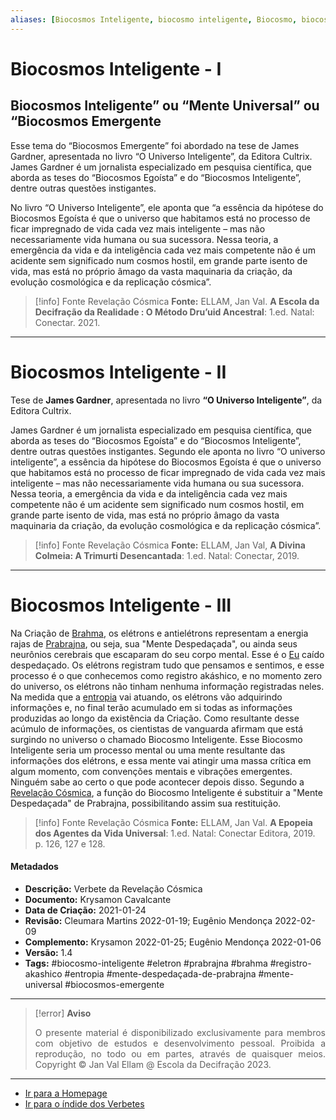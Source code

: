 ```yaml
---
aliases: [Biocosmos Inteligente, biocosmo inteligente, Biocosmo, biocosmo]
---
```


# Biocosmos Inteligente - I

## Biocosmos Inteligente” ou “Mente Universal” ou “Biocosmos Emergente
Esse tema do “Biocosmos Emergente” foi abordado na tese de James Gardner, apresentada no livro “O Universo Inteligente”, da Editora Cultrix. James Gardner é um jornalista especializado em pesquisa científica, que aborda as teses do “Biocosmos Egoísta” e do “Biocosmos Inteligente”, dentre outras questões instigantes.

No livro “O Universo Inteligente”, ele aponta que “a essência da hipótese do Biocosmos Egoísta é que o universo que habitamos está no processo de ficar impregnado de vida cada vez mais inteligente – mas não necessariamente vida humana ou sua sucessora. Nessa teoria, a emergência da vida e da inteligência cada vez mais competente não é um acidente sem significado num cosmos hostil, em grande parte isento de vida, mas está no próprio âmago da vasta maquinaria da criação, da evolução cosmológica e da replicação cósmica”.

> [!info] Fonte Revelação Cósmica
>**Fonte:** ELLAM, Jan Val. **A Escola da Decifração da Realidade : O Método Dru’uid Ancestral**: 1.ed. Natal: Conectar. 2021.

---
# Biocosmos Inteligente - II

Tese de **James Gardner**, apresentada no livro **“O Universo Inteligente”**, da Editora Cultrix.

James Gardner é um jornalista especializado em pesquisa científica, que aborda as teses do “Biocosmos Egoísta” e do “Biocosmos Inteligente”, dentre outras questões instigantes. Segundo ele aponta no livro “O universo inteligente”, a essência da hipótese do Biocosmos Egoísta é que o universo que habitamos está no processo de ficar impregnado de vida cada vez mais inteligente – mas não necessariamente vida humana ou sua sucessora. Nessa teoria, a emergência da vida e da inteligência cada vez mais competente não é um acidente sem significado num cosmos hostil, em grande parte isento de vida, mas está no próprio âmago da vasta maquinaria da criação, da evolução cosmológica e da replicação cósmica”.

> [!info] Fonte Revelação Cósmica
> **Fonte:** ELLAM, Jan Val, **A Divina Colmeia: A Trimurti Desencantada**: 1.ed. Natal: Conectar, 2019.

---
# Biocosmos Inteligente - III

Na Criação de [Brahma](Brahma.md), os elétrons e antielétrons representam a energia rajas de [Prabrajna](Prabrajna.md), ou seja, sua "Mente Despedaçada", ou ainda seus neurônios cerebrais que escaparam do seu corpo mental. Esse é o [Eu](EU.md) caído despedaçado. Os elétrons registram tudo que pensamos e sentimos, e esse processo é o que conhecemos como registro akáshico, e no momento zero do universo, os elétrons não tinham nenhuma informação registradas neles. Na medida que a [entropia](Entropia.md) vai atuando, os elétrons vão adquirindo informações e, no final terão acumulado em si todas as informações produzidas ao longo da existência da Criação. Como resultante desse acúmulo de informações, os cientistas de vanguarda afirmam que está surgindo no universo o chamado Biocosmo Inteligente. Esse Biocosmo Inteligente seria um processo mental ou uma mente resultante das informações dos elétrons, e essa mente vai atingir uma massa crítica em algum momento, com convenções mentais e vibrações emergentes. Ninguém sabe ao certo o que pode acontecer depois disso. Segundo a [Revelação Cósmica](Revelação%20Cósmica.md), a função do Biocosmo Inteligente é substituir a "Mente Despedaçada" de Prabrajna, possibilitando assim sua restituição.    

> [!info] Fonte Revelação Cósmica
> **Fonte:** ELLAM, Jan Val. **A Epopeia dos Agentes da Vida Universal**: 1.ed. Natal: Conectar Editora, 2019. p. 126, 127 e 128.


#### Metadados

- **Descrição:** Verbete da Revelação Cósmica
- **Documento:** Krysamon Cavalcante
- **Data de Criação:** 2021-01-24
- **Revisão:** Cleumara Martins 2022-01-19; Eugênio Mendonça 2022-02-09
- **Complemento:** Krysamon 2022-01-25; Eugênio Mendonça 2022-01-06
- **Versão:** 1.4
- **Tags:** #biocosmo-inteligente #eletron #prabrajna #brahma #registro-akashico #entropia #mente-despedaçada-de-prabrajna #mente-universal #biocosmos-emergente


---
> [!error] **Aviso**
> <p align="justify">O presente material é disponibilizado exclusivamente para membros com objetivo de estudos e desenvolvimento pessoal. Proibida a reprodução, no todo ou em partes, através de quaisquer meios. Copyright © Jan Val Ellam @ Escola da Decifração 2023. </p>

---
- [Ir para a Homepage](Homepage.canvas)
- [Ir para o índide dos Verbetes](ÍNDIDE%20GERAL%20DOS%20VERBETES.canvas)
